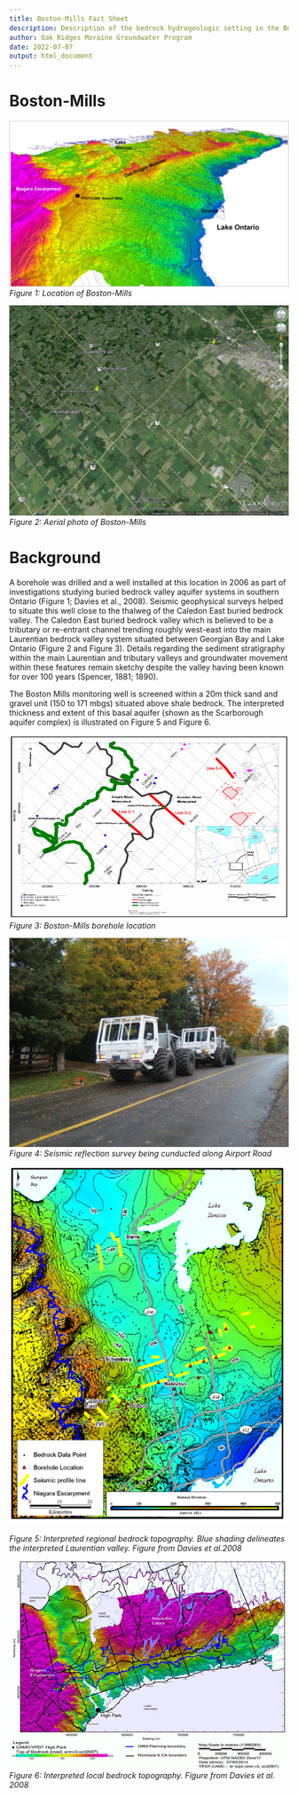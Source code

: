 ```yaml
---
title: Boston-Mills Fact Sheet
description: Description of the bedrock hydrogeologic setting in the Boston-Mills Area (Caledon East bedrock valley)
author: Oak Ridges Moraine Groundwater Program
date: 2022-07-07
output: html_document
---
```

# Boston-Mills
![*Figure 1: Location of Boston-Mills*](https://github.com/OWRC/Boston-Mills/blob/main/Images/boston%20mill%20cover.png)
_Figure 1: Location of Boston-Mills_

![*Figure 2: Aerial photo of Boston-Mills*](https://github.com/OWRC/Boston-Mills/blob/main/Images/boston%20aerial.jpg)
_Figure 2: Aerial photo of Boston-Mills_

# Background

A borehole was drilled and a well installed at this location in 2006 as part of investigations studying buried bedrock valley aquifer systems in southern Ontario (Figure 1; Davies et al., 2008).  Seismic geophysical surveys helped to situate this well close to the thalweg of the Caledon East buried bedrock valley.  The Caledon East buried bedrock valley which is believed to be a tributary or re-entrant channel trending roughly west-east into the main Laurentian bedrock valley system situated between Georgian Bay and Lake Ontario (Figure 2 and Figure 3).  Details regarding the sediment stratigraphy within the main Laurentian and tributary valleys and groundwater movement within these features remain sketchy despite the valley having been known for over 100 years (Spencer, 1881; 1890).

The Boston Mills monitoring well is screened within a 20m thick sand and gravel unit (150 to 171 mbgs) situated above shale bedrock.  The interpreted thickness and extent of this basal aquifer (shown as the Scarborough aquifer complex) is illustrated on Figure 5 and Figure 6.

![*Figure 3: Boston-Mills borehole location*](https://github.com/OWRC/Boston-Mills/blob/main/Images/boston%201.png)
_Figure 3: Boston-Mills borehole location_

![*Figure 4: Seismic reflection survey being cunducted along Airport Road*](https://github.com/OWRC/Boston-Mills/blob/main/Images/boston%20seismic.jpg)
_Figure 4: Seismic reflection survey being cunducted along Airport Road_

![*Figure 5: Interpreted regional bedrock topography.*](https://github.com/OWRC/Boston-Mills/blob/main/Images/boston%203.png)

_Figure 5: Interpreted regional bedrock topography. Blue shading delineates the interpreted Laurentian valley. Figure from Davies et al.2008_


![*Figure 6: Interpreted Bedrock*](https://raw.githubusercontent.com/OWRC/HighPark/main/images/figure5bedrocktop.webp)
_Figure 6: Interpreted local bedrock topography. Figure from Davies et al. 2008_

